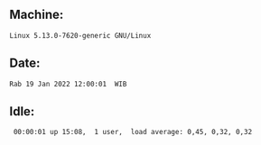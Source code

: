 ## Machine:
```
Linux 5.13.0-7620-generic GNU/Linux
```
## Date:
```
Rab 19 Jan 2022 12:00:01  WIB
```
## Idle:
```
 00:00:01 up 15:08,  1 user,  load average: 0,45, 0,32, 0,32
```
